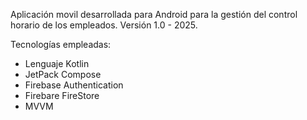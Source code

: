 Aplicación movil desarrollada para Android para la gestión del control horario de los empleados. 
Versión 1.0 - 2025.

Tecnologías empleadas:
- Lenguaje Kotlin
- JetPack Compose
- Firebase Authentication
- Firebare FireStore
- MVVM
